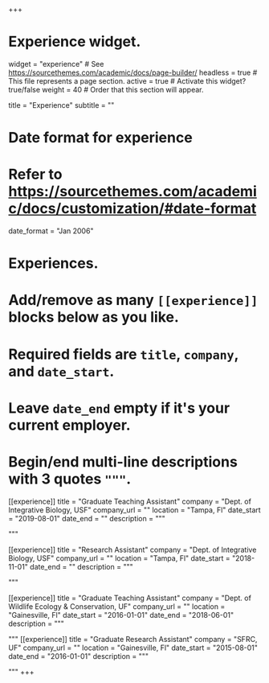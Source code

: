 +++
# Experience widget.
widget = "experience"  # See https://sourcethemes.com/academic/docs/page-builder/
headless = true  # This file represents a page section.
active = true  # Activate this widget? true/false
weight = 40  # Order that this section will appear.

title = "Experience"
subtitle = ""

# Date format for experience
#   Refer to https://sourcethemes.com/academic/docs/customization/#date-format
date_format = "Jan 2006"

# Experiences.
#   Add/remove as many `[[experience]]` blocks below as you like.
#   Required fields are `title`, `company`, and `date_start`.
#   Leave `date_end` empty if it's your current employer.
#   Begin/end multi-line descriptions with 3 quotes `"""`.

[[experience]]
  title = "Graduate Teaching Assistant"
  company = "Dept. of Integrative Biology, USF"
  company_url = ""
  location = "Tampa, Fl"
  date_start = "2019-08-01"
  date_end = ""
  description = """

  """

[[experience]]
  title = "Research Assistant"
  company = "Dept. of Integrative Biology, USF"
  company_url = ""
  location = "Tampa, Fl"
  date_start = "2018-11-01"
  date_end = ""
  description = """

  """

[[experience]]
  title = "Graduate Teaching Assistant"
  company = "Dept. of Wildlife Ecology & Conservation, UF"
  company_url = ""
  location = "Gainesville, Fl"
  date_start = "2016-01-01"
  date_end = "2018-06-01"
  description = """ 
  
  """
[[experience]]
  title = "Graduate Research Assistant"
  company = "SFRC, UF"
  company_url = ""
  location = "Gainesville, Fl"
  date_start = "2015-08-01"
  date_end = "2016-01-01"
  description = """

  """
+++
